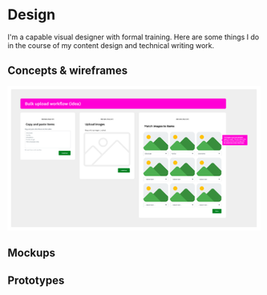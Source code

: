 # Design
I'm a capable visual designer with formal training. Here are some things I do in the course of my content design and technical writing work.

## Concepts & wireframes
![A quick concept I created for matching images to imported text](../images/bulkimageupload.png)

## Mockups

## Prototypes
